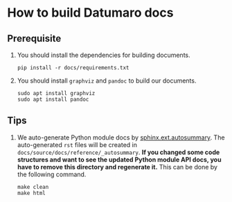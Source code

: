 # How to build Datumaro docs
## Prerequisite

1. You should install the dependencies for building documents.

    ```console
    pip install -r docs/requirements.txt
    ```

2. You should install `graphviz` and `pandoc` to build our documents.

    ```console
    sudo apt install graphviz
    sudo apt install pandoc
    ```

## Tips

1. We auto-generate Python module docs by [sphinx.ext.autosummary](https://www.sphinx-doc.org/en/master/usage/extensions/autosummary.html). The auto-generated `rst` files will be created in `docs/source/docs/reference/_autosummary`. **If you changed some code structures and want to see the updated Python module API docs, you have to remove this directory and regenerate it.** This can be done by the following command.

    ```console
    make clean
    make html
    ```
